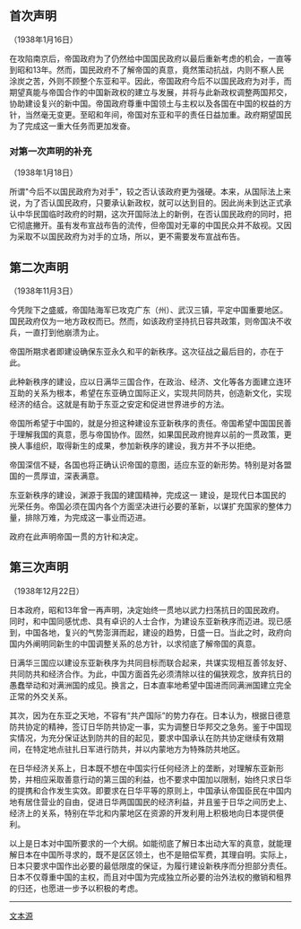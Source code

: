 ## 首次声明

（1938年1月16日）

在攻陷南京后，帝国政府为了仍然给中国国民政府以最后重新考虑的机会，一直等到昭和13年。然而，国民政府不了解帝国的真意，竟然策动抗战，内则不察人民涂炭之苦，外则不顾整个东亚和平。因此，帝国政府今后不以国民政府为对手，而期望真能与帝国合作的中国新政权的建立与发展，并将与此新政权调整两国邦交，协助建设复兴的新中国。帝国政府尊重中国领土与主权以及各国在中国的权益的方针，当然毫无变更。至昭和年间，帝国对东亚和平的责任日益加重。政府期望国民为了完成这一重大任务而更加发奋。

### 对第一次声明的补充

（1938年1月18日）

所谓"今后不以国民政府为对手"，较之否认该政府更为强硬。本来，从国际法上来说，为了否认国民政府，只要承认新政权，就可以达到目的。因此尚未到达正式承认中华民国临时政府的时期，这次开国际法上的新例，在否认国民政府的同时，把它彻底撇开。虽有发布宣战布告的流传，但帝国对无辜的中国民众并不敌视。又因为采取不以国民政府为对手的立场，所以，更不需要发布宣战布告。

## 第二次声明

（1938年11月3日）

今凭陛下之盛威，帝国陆海军已攻克广东（州）、武汉三镇，平定中国重要地区。国民政府仅为一地方政权而已。然而，如该政府坚持抗日容共政策，则帝国决不收兵，一直打到他崩溃为止。

帝国所期求者即建设确保东亚永久和平的新秩序。这次征战之最后目的，亦在于此。

此种新秩序的建设，应以日满华三国合作，在政治、经济、文化等各方面建立连环互助的关系为根本，希望在东亚确立国际正义，实现共同防共，创造新文化，实现经济的结合。这就是有助于东亚之安定和促进世界进步的方法。

帝国所希望于中国的，就是分担这种建设东亚新秩序的责任。帝国希望中国国民善于理解我国的真意，愿与帝国协作。固然，如果国民政府抛弃以前的一贯政策，更换人事组织，取得新生的成果，参加新秩序的建设，我方并不予以拒绝。

帝国深信不疑，各国也将正确认识帝国的意图，适应东亚的新形势。特别是对各盟国的一贯厚谊，深表满意。

东亚新秩序的建设，渊源于我国的建国精神，完成这一 建设，是现代日本国民的光荣任务。帝国必须在国内各个方面坚决进行必要的革新，以谋扩充国家的整体力量，排除万难，为完成这一事业而迈进。

政府在此声明帝国一贯的方针和决定。

## 第三次声明

（1938年12月22日）

日本政府，昭和13年曾一再声明，决定始终一贯地以武力扫荡抗日的国民政府。同时，和中国同感忧虑、具有卓识的人士合作，为建设东亚新秩序而迈进。现已感到，中国各地，复兴的气势澎湃而起，建设的趋势，日盛一日。当此之时，政府向国内外阐明同新生的中国调整关系的总方针，以求彻底了解帝国的真意。

日满华三国应以建设东亚新秩序为共同目标而联合起来，共谋实现相互善邻友好、共同防共和经济合作。为此，中国方面首先必须清除以往的偏狭观念，放弃抗日的愚蠢举动和对满洲国的成见。换言之，日本直率地希望中国进而同满洲国建立完全正常的外交关系。

其次，因为在东亚之天地，不容有“共产国际”的势力存在。日本认为，根据日德意防共协定的精神，签订日华防共协定一事，实为调整日华邦交之急务。鉴于中国现实情况，为充分保证达到防共的目的起见，要求中国承认在防共协定继续有效期间，在特定地点驻扎日军进行防共，并以内蒙地方为特殊防共地区。

在日华经济关系上，日本既不想在中国实行任何经济上的垄断，对理解东亚新形势，并相应采取善意行动的第三国的利益，也不要求中国加以限制，始终只求日华的提携和合作发生实效。即要求在日华平等的原则上，中国承认帝国臣民在中国内地有居住营业的自由，促进日华两国国民的经济利益，并且鉴于日华之间历史上、经济上的关系，特别在华北和内蒙地区在资源的开发利用上积极地向日本提供便利。

以上是日本对中国所要求的一个大纲。如能彻底了解日本出动大军的真意，就能理解日本在中国所寻求的，既不是区区领土，也不是赔偿军费，其理自明。实际上，日本只要求中国作出必要的最低限度的保证，为履行建设新秩序而分担部分责任。日本不仅尊重中国的主权，而且对中国为完成独立所必要的治外法权的撤销和租界的归还，也愿进一步予以积极的考虑。

***

[文本](https://baike.baidu.com/item/近卫声明/4219202)[源](https://zhuanlan.zhihu.com/p/422751813)
